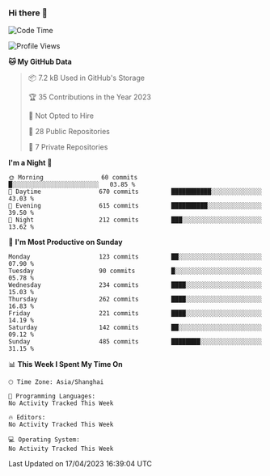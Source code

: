 ### Hi there 👋

<!--
**robinWongM/robinWongM** is a ✨ _special_ ✨ repository because its `README.md` (this file) appears on your GitHub profile.

Here are some ideas to get you started:

- 🔭 I’m currently working on ...
- 🌱 I’m currently learning ...
- 👯 I’m looking to collaborate on ...
- 🤔 I’m looking for help with ...
- 💬 Ask me about ...
- 📫 How to reach me: ...
- 😄 Pronouns: ...
- ⚡ Fun fact: ...
-->

<!--START_SECTION:waka-->
![Code Time](http://img.shields.io/badge/Code%20Time-121%20hrs%2034%20mins-blue)

![Profile Views](http://img.shields.io/badge/Profile%20Views-2-blue)

**🐱 My GitHub Data** 

> 📦 7.2 kB Used in GitHub's Storage 
 > 
> 🏆 35 Contributions in the Year 2023
 > 
> 🚫 Not Opted to Hire
 > 
> 📜 28 Public Repositories 
 > 
> 🔑 7 Private Repositories 
 > 
**I'm a Night 🦉** 

```text
🌞 Morning                60 commits          █░░░░░░░░░░░░░░░░░░░░░░░░   03.85 % 
🌆 Daytime                670 commits         ███████████░░░░░░░░░░░░░░   43.03 % 
🌃 Evening                615 commits         ██████████░░░░░░░░░░░░░░░   39.50 % 
🌙 Night                  212 commits         ███░░░░░░░░░░░░░░░░░░░░░░   13.62 % 
```
📅 **I'm Most Productive on Sunday** 

```text
Monday                   123 commits         ██░░░░░░░░░░░░░░░░░░░░░░░   07.90 % 
Tuesday                  90 commits          █░░░░░░░░░░░░░░░░░░░░░░░░   05.78 % 
Wednesday                234 commits         ████░░░░░░░░░░░░░░░░░░░░░   15.03 % 
Thursday                 262 commits         ████░░░░░░░░░░░░░░░░░░░░░   16.83 % 
Friday                   221 commits         ████░░░░░░░░░░░░░░░░░░░░░   14.19 % 
Saturday                 142 commits         ██░░░░░░░░░░░░░░░░░░░░░░░   09.12 % 
Sunday                   485 commits         ████████░░░░░░░░░░░░░░░░░   31.15 % 
```


📊 **This Week I Spent My Time On** 

```text
🕑︎ Time Zone: Asia/Shanghai

💬 Programming Languages: 
No Activity Tracked This Week

🔥 Editors: 
No Activity Tracked This Week

💻 Operating System: 
No Activity Tracked This Week
```


 Last Updated on 17/04/2023 16:39:04 UTC
<!--END_SECTION:waka-->
